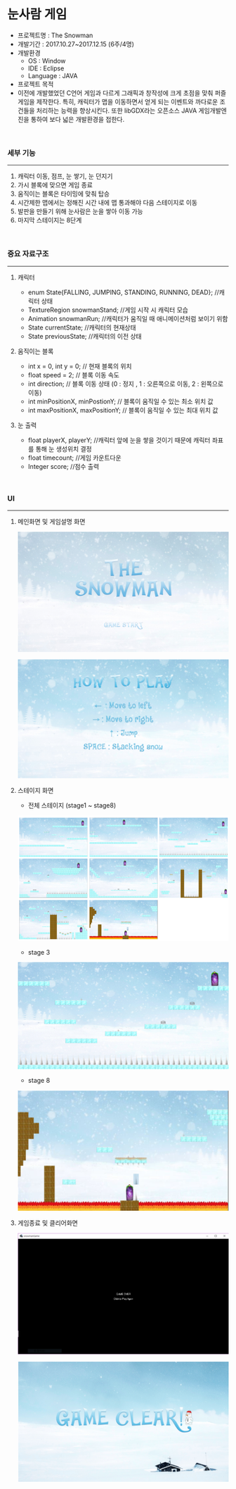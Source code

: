 # 눈사람 게임

* 프로젝트명 : The Snowman
* 개발기간 : 2017.10.27~2017.12.15 (6주/4명)
* 개발환경
  * OS : Window
  * IDE : Eclipse
  * Language : JAVA
*  프로젝트 목적 
  * 이전에 개발했었던 C언어 게임과 다르게 그래픽과 창작성에 크게 초점을 맞춰 퍼즐게임을 제작한다. 특히, 캐릭터가 맵을 이동하면서 얻게 되는 이벤트와 까다로운 조건들을 처리하는 능력을 향상시킨다. 또한 libGDX라는 오픈소스 JAVA 게임개발엔진을 통하여 보다 넓은 개발환경을 접한다.

<br>

### 세부 기능

---

1. 캐릭터 이동, 점프, 눈 쌓기, 눈 던지기
2. 가시 블록에 맞으면 게임 종료
3. 움직이는 블록은 타이밍에 맞춰 탑승
4. 시간제한 맵에서는 정해진 시간 내에 맵 통과해야 다음 스테이지로 이동
5. 발판을 만들기 위해 눈사람은 눈을 쌓아 이동 가능
6. 마지막 스테이지는 8단계

<br>

### 중요 자료구조

---

1. 캐릭터

   * enum State{FALLING, JUMPING, STANDING, RUNNING, DEAD}; //캐릭터 상태
   * TextureRegion snowmanStand;  //게임 시작 시 캐릭터 모습
   * Animation snowmanRun;       //캐릭터가 움직일 때 애니메이션처럼 보이기 위함
   * State currentState;       //캐릭터의 현재상태
   * State previousState;      //캐릭터의 이전 상태

2. 움직이는 블록

   * int x = 0, int y = 0;        // 현재 블록의 위치
   * float speed = 2;            // 블록 이동 속도
   * int direction;                // 블록 이동 상태 (0 : 정지 , 1 : 오른쪽으로 이동, 2 : 왼쪽으로 이동)

   - int minPositionX, minPostionY; // 블록이 움직일 수 있는 최소 위치 값
   - int maxPositionX, maxPositionY; // 블록이 움직일 수 있는 최대 위치 값

3. 눈 출력

   * float playerX, playerY;   //캐릭터 앞에 눈을 쌓을 것이기 때문에 캐릭터 좌표를 통해 눈 생성위치 결정

   - float timecount;       //게임 카운트다운
   - Integer score;          //점수 출력

<br>

### UI

---

1. 메인화면 및 게임설명 화면

   ![img1](/img/01.png)

   ![img2](/img/02.png)

2. 스테이지 화면

   * 전체 스테이지 (stage1 ~ stage8)

   ![img3](/img/03.png)

   * stage 3

   ![img4](/img/04.png)

   * stage 8

   ![img5](/img/05.png)

3. 게임종료 및 클리어화면

   ![img6](/img/06.png)

   ![img7](/img/07.png)

<br>